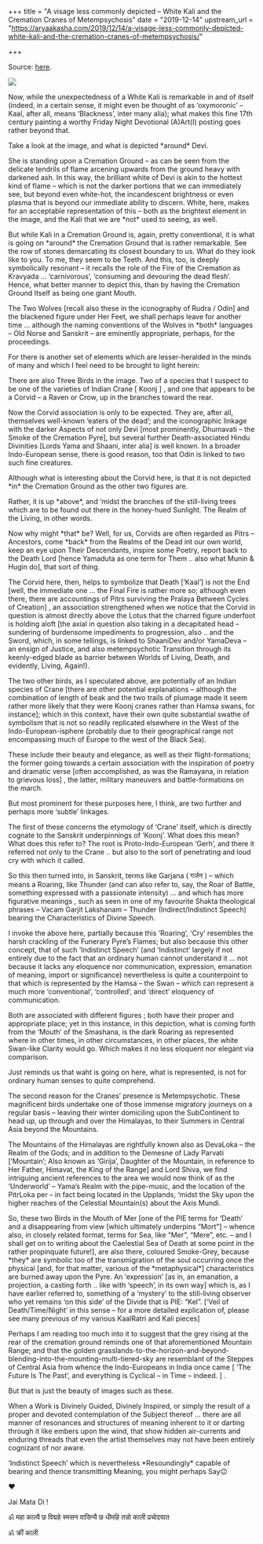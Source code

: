 +++
title = "A visage less commonly depicted – White Kali and the Cremation Cranes of Metempsychosis"
date = "2019-12-14"
upstream_url = "https://aryaakasha.com/2019/12/14/a-visage-less-commonly-depicted-white-kali-and-the-cremation-cranes-of-metempsychosis/"

+++

Source: [here](https://aryaakasha.com/2019/12/14/a-visage-less-commonly-depicted-white-kali-and-the-cremation-cranes-of-metempsychosis/).

![](https://aryaakasha.files.wordpress.com/2019/12/79328082_508878149724514_2366338723089481728_n.jpg?w=564)

Now, while the unexpectedness of a White Kali is remarkable in and of itself (indeed, in a certain sense, it might even be thought of as ‘oxymoronic’ – Kaal, after all, means ‘Blackness’, inter many alia); what makes this fine 17th century painting a worthy Friday Night Devotional (A)Art(I) posting goes rather beyond that.

Take a look at the image, and what is depicted \*around\* Devi.

She is standing upon a Cremation Ground – as can be seen from the delicate tendrils of flame arcening upwards from the ground heavy with darkened ash. In this way, the brilliant white of Devi is akin to the hottest kind of flame – which is not the darker portions that we can immediately see, but beyond even white-hot, the incandescent brightness or even plasma that is beyond our immediate ability to discern. White, here, makes for an acceptable representation of this – both as the brightest element in the image, and the Kali that we are \*not\* used to seeing, as well.

But while Kali in a Cremation Ground is, again, pretty conventional, it is what is going on \*around\* the Cremation Ground that is rather remarkable. See the row of stones demarcating its closest boundary to us. What do they look like to you. To me, they seem to be Teeth. And this, too, is deeply symbolically resonant – it recalls the role of the Fire of the Cremation as Kravyada … ‘carnivorous’, ‘consuming and devouring the dead flesh’. Hence, what better manner to depict this, than by having the Cremation Ground Itself as being one giant Mouth.

The Two Wolves \[recall also these in the iconography of Rudra / Odin\] and the blackened figure under Her Feet, we shall perhaps leave for another time … although the naming conventions of the Wolves in \*both\* languages – Old Norse and Sanskrit – are eminently appropriate, perhaps, for the proceedings.

For there is another set of elements which are lesser-heralded in the minds of many and which I feel need to be brought to light herein:

There are also Three Birds in the image. Two of a species that I suspect to be one of the varieties of Indian Crane \[ Koonj \] , and one that appears to be a Corvid – a Raven or Crow, up in the branches toward the rear.

Now the Corvid association is only to be expected. They are, after all, themselves well-known ‘eaters of the dead’; and the iconographic linkage with the darker Aspects of not only Devi \[most prominently, Dhumavati – the Smoke of the Cremation Pyre\], but several further Death-associated Hindu Divinities \[Lords Yama and Shaani, inter alia\] is well known. In a broader Indo-European sense, there is good reason, too that Odin is linked to two such fine creatures.

Although what is interesting about the Corvid here, is that it is not depicted \*in\* the Cremation Ground as the other two figures are.

Rather, it is up \*above\*, and ‘midst the branches of the still-living trees which are to be found out there in the honey-hued Sunlight. The Realm of the Living, in other words.

Now why might \*that\* be? Well, for us, Corvids are often regarded as Pitrs – Ancestors, come \*back\* from the Realms of the Dead int our own world, keep an eye upon Their Descendants, inspire some Poetry, report back to the Death Lord \[hence Yamaduta as one term for Them .. also what Munin & Hugin do\], that sort of thing.

The Corvid here, then, helps to symbolize that Death \[‘Kaal’\] is not the End \[well, the immediate one … the Final Fire is rather more so; although even there, there are accountings of Pitrs surviving the Pralaya Between Cycles of Creation\] , an association strengthened when we notice that the Corvid in question is almost directly above the Lotus that the charred figure underfoot is holding aloft \[the axial in question also taking in a decapitated head – sundering of burdensome impediments to progression, also .. and the Sword, which, in some tellings, is linked to ShaaniDev and/or YamaDeva – an ensign of Justice, and also metempsychotic Transition through its keenly-edged blade as barrier between Worlds of Living, Death, and evidently, Living, Again!).

The two other birds, as I speculated above, are potentially of an Indian species of Crane \[there are other potential explanations – although the combination of length of beak and the two trails of plumage made it seem rather more likely that they were Koonj cranes rather than Hamsa swans, for instance\]; which in this context, have their own quite substantial swathe of symbolism that is not so readily replicated elsewhere in the West of the Indo-European-isphere (probably due to their geographical range not encompassing much of Europe to the west of the Black Sea).

These include their beauty and elegance, as well as their flight-formations; the former going towards a certain association with the inspiration of poetry and dramatic verse \[often accomplished, as was the Ramayana, in relation to grievous loss\] , the latter, military maneuvers and battle-formations on the march.

But most prominent for these purposes here, I think, are two further and perhaps more ‘subtle’ linkages.

The first of these concerns the etymology of ‘Crane’ itself, which is directly cognate to the Sanskrit underpinnings of ‘Koonj’. What does this mean? What does this refer to? The root is Proto-Indo-European ‘Gerh’, and there it referred not only to the Crane .. but also to the sort of penetrating and loud cry with which it called.

So this then turned into, in Sanskrit, terms like Garjana ( गर्जन ) – which means a Roaring, like Thunder (and can also refer to, say, the Roar of Battle, something expressed with a passionate intensity) … and which has more figurative meanings , such as seen in one of my favourite Shakta theological phrases – Vacam Garjit Lakshanam – Thunder (Indirect/Indistinct Speech) bearing the Characteristics of Divine Speech.

I invoke the above here, partially because this ‘Roaring’, ‘Cry’ resembles the harsh crackling of the Funerary Pyre’s Flames; but also because this other concept, that of such ‘Indistinct Speech’ (and ‘Indistinct’ largely if not entirely due to the fact that an ordinary human cannot understand it … not because it lacks any eloquence nor communication, expression, emanation of meaning, import or significance) nevertheless is quite a counterpoint to that which is represented by the Hamsa – the Swan – which can represent a much more ‘conventional’, ‘controlled’, and ‘direct’ eloquency of communication.

Both are associated with different figures ; both have their proper and appropriate place; yet in this instance, in this depiction, what is coming forth from the ‘Mouth’ of the Smashana, is the dark Roaring as represented where in other times, in other circumstances, in other places, the white Swan-like Clarity would go. Which makes it no less eloquent nor elegant via comparison.

Just reminds us that waht is going on here, what is represented, is not for ordinary human senses to quite comprehend.

The second reason for the Cranes’ presence is Metempsychotic. These magnificent birds undertake one of those immense migratory journeys on a regular basis – leaving their winter domiciling upon the SubContinent to head up, up through and over the Himalayas, to their Summers in Central Asia beyond the Mountains.

The Mountains of the Himalayas are rightfully known also as DevaLoka – the Realm of the Gods; and in addition to the Demesne of Lady Parvati \[‘Mountain’; Also known as ‘Girija’, Daughter of the Mountain, in reference to Her Father, Himavat, the King of the Range\] and Lord Shiva, we find intriguing ancient references to the area we would now think of as the ‘Underworld’ – Yama’s Realm with the pipe-music, and the location of the PitrLoka per – in fact being located in the Upplands, ‘midst the Sky upon the higher reaches of the Celestial Mountain(s) about the Axis Mundi.

So, these two Birds in the Mouth of Mer \[one of the PIE terms for ‘Death’ and a disappearing from view \[which ultimately underpins “Mort”\] – whence also, in closely related format, terms for Sea, like “Mer”, “Mere”, etc. – and I shall get on to writing about the Caelestial Sea of Death at some point in the rather propinquate future!\], are also there, coloured Smoke-Grey, because \*they\* are symbolic too of the transmigration of the soul occurring once the physical \[and, for that matter, various of the \*metaphysical\*\] characteristics are burned away upon the Pyre. An ‘expression’ \[as in, an emanation, a projection, a casting forth .. like with ‘speech’, in its own way\] which is, as I have earlier referred to, something of a ‘mystery’ to the still-living observer who yet remains ‘on this side’ of the Divide that is PIE: “Kel”. \[‘Veil of Death/Time/Night’ in this sense – for a more detailed explication of, please see many previous of my various KaalRatri and Kali pieces\]

Perhaps I am reading too much into it to suggest that the grey rising at the rear of the cremation ground reminds one of that aforementioned Mountain Range; and that the golden grasslands-to-the-horizon-and-beyond-blending-into-the-mounting-multi-tiered-sky are resemblant of the Steppes of Central Asia from whence the Indo-Europeans in India once came \[ ‘The Future Is The Past’, and everything is Cyclical – in Time – indeed. \] .

But that is just the beauty of images such as these.

When a Work is Divinely Guided, Divinely Inspired, or simply the result of a proper and devoted contemplation of the Subject thereof … there are all manner of resonances and structures of meaning inherent to it or darting through it like embers upon the wind, that show hidden air-currents and enduring threads that even the artist themselves may not have been entirely cognizant of nor aware.

‘Indistinct Speech’ which is nevertheless \*Resoundingly\* capable of bearing and thence transmitting Meaning, you might perhaps Say😉

❤

Jai Mata Di !

ॐ महा काल्यै छ विद्महे स्मसन वासिन्यै छ धीमहि तन्नो काली प्रचोदयात

ॐ क्रीं काली